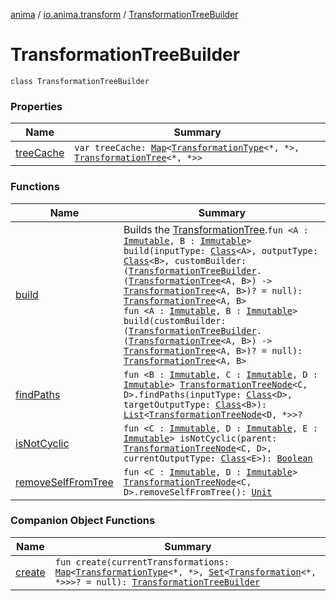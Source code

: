 [anima](../../index.md) / [io.anima.transform](../index.md) / [TransformationTreeBuilder](./index.md)

# TransformationTreeBuilder

`class TransformationTreeBuilder`

### Properties

| Name | Summary |
|---|---|
| [treeCache](tree-cache.md) | `var treeCache: `[`Map`](https://kotlinlang.org/api/latest/jvm/stdlib/kotlin.collections/-map/index.html)`<`[`TransformationType`](../-transformation-type.md)`<*, *>, `[`TransformationTree`](../-transformation-tree/index.md)`<*, *>>` |

### Functions

| Name | Summary |
|---|---|
| [build](build.md) | Builds the [TransformationTree](../-transformation-tree/index.md).`fun <A : `[`Immutable`](../-immutable/index.md)`, B : `[`Immutable`](../-immutable/index.md)`> build(inputType: `[`Class`](https://docs.oracle.com/javase/6/docs/api/java/lang/Class.html)`<A>, outputType: `[`Class`](https://docs.oracle.com/javase/6/docs/api/java/lang/Class.html)`<B>, customBuilder: (`[`TransformationTreeBuilder`](./index.md)`.(`[`TransformationTree`](../-transformation-tree/index.md)`<A, B>) -> `[`TransformationTree`](../-transformation-tree/index.md)`<A, B>)? = null): `[`TransformationTree`](../-transformation-tree/index.md)`<A, B>`<br>`fun <A : `[`Immutable`](../-immutable/index.md)`, B : `[`Immutable`](../-immutable/index.md)`> build(customBuilder: (`[`TransformationTreeBuilder`](./index.md)`.(`[`TransformationTree`](../-transformation-tree/index.md)`<A, B>) -> `[`TransformationTree`](../-transformation-tree/index.md)`<A, B>)? = null): `[`TransformationTree`](../-transformation-tree/index.md)`<A, B>` |
| [findPaths](find-paths.md) | `fun <B : `[`Immutable`](../-immutable/index.md)`, C : `[`Immutable`](../-immutable/index.md)`, D : `[`Immutable`](../-immutable/index.md)`> `[`TransformationTreeNode`](../-transformation-tree-node/index.md)`<C, D>.findPaths(inputType: `[`Class`](https://docs.oracle.com/javase/6/docs/api/java/lang/Class.html)`<D>, targetOutputType: `[`Class`](https://docs.oracle.com/javase/6/docs/api/java/lang/Class.html)`<B>): `[`List`](https://kotlinlang.org/api/latest/jvm/stdlib/kotlin.collections/-list/index.html)`<`[`TransformationTreeNode`](../-transformation-tree-node/index.md)`<D, *>>?` |
| [isNotCyclic](is-not-cyclic.md) | `fun <C : `[`Immutable`](../-immutable/index.md)`, D : `[`Immutable`](../-immutable/index.md)`, E : `[`Immutable`](../-immutable/index.md)`> isNotCyclic(parent: `[`TransformationTreeNode`](../-transformation-tree-node/index.md)`<C, D>, currentOutputType: `[`Class`](https://docs.oracle.com/javase/6/docs/api/java/lang/Class.html)`<E>): `[`Boolean`](https://kotlinlang.org/api/latest/jvm/stdlib/kotlin/-boolean/index.html) |
| [removeSelfFromTree](remove-self-from-tree.md) | `fun <C : `[`Immutable`](../-immutable/index.md)`, D : `[`Immutable`](../-immutable/index.md)`> `[`TransformationTreeNode`](../-transformation-tree-node/index.md)`<C, D>.removeSelfFromTree(): `[`Unit`](https://kotlinlang.org/api/latest/jvm/stdlib/kotlin/-unit/index.html) |

### Companion Object Functions

| Name | Summary |
|---|---|
| [create](create.md) | `fun create(currentTransformations: `[`Map`](https://kotlinlang.org/api/latest/jvm/stdlib/kotlin.collections/-map/index.html)`<`[`TransformationType`](../-transformation-type.md)`<*, *>, `[`Set`](https://kotlinlang.org/api/latest/jvm/stdlib/kotlin.collections/-set/index.html)`<`[`Transformation`](../-transformation/index.md)`<*, *>>>? = null): `[`TransformationTreeBuilder`](./index.md) |
